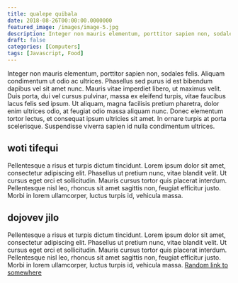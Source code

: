 ```yaml
---
title: qualepe quibala
date: 2018-08-26T00:00:00.0000000
featured_image: /images/image-5.jpg
description: Integer non mauris elementum, porttitor sapien non, sodales felis. Aliquam condimentum ut odio ac ul
draft: false
categories: [Computers]
tags: [Javascript, Food]
---
```


Integer non mauris elementum, porttitor sapien non, sodales felis. Aliquam condimentum ut odio ac ultrices. Phasellus sed purus id est bibendum dapibus vel sit amet nunc. Mauris vitae imperdiet libero, ut maximus velit. Duis porta, dui vel cursus pulvinar, massa ex eleifend turpis, vitae faucibus lacus felis sed ipsum. Ut aliquam, magna facilisis pretium pharetra, dolor enim ultrices odio, at feugiat odio massa aliquam nunc. Donec elementum tortor lectus, et consequat ipsum ultricies sit amet. In ornare turpis at porta scelerisque. Suspendisse viverra sapien id nulla condimentum ultrices.

## woti tifequi

Pellentesque a risus et turpis dictum tincidunt. Lorem ipsum dolor sit amet, consectetur adipiscing elit. Phasellus ut pretium nunc, vitae blandit velit. Ut cursus eget orci et sollicitudin. Mauris cursus tortor quis placerat interdum. Pellentesque nisl leo, rhoncus sit amet sagittis non, feugiat efficitur justo. Morbi in lorem ullamcorper, luctus turpis id, vehicula massa.

## dojovev jilo

Pellentesque a risus et turpis dictum tincidunt. Lorem ipsum dolor sit amet, consectetur adipiscing elit. Phasellus ut pretium nunc, vitae blandit velit. Ut cursus eget orci et sollicitudin. Mauris cursus tortor quis placerat interdum. Pellentesque nisl leo, rhoncus sit amet sagittis non, feugiat efficitur justo. Morbi in lorem ullamcorper, luctus turpis id, vehicula massa. [Random link to somewhere](/post/bopok-benah/)
